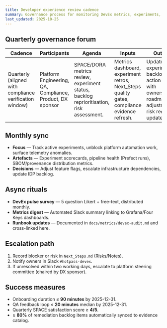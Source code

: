 ```yaml
---
title: Developer experience review cadence
summary: Governance process for monitoring DevEx metrics, experiments, and platform enablement.
last_updated: 2025-10-25
---
```


## Quarterly governance forum

| Cadence                                                 | Participants                                              | Agenda                                                                                   | Inputs                                                                                       | Outputs                                                                                                 |
| ------------------------------------------------------- | --------------------------------------------------------- | ---------------------------------------------------------------------------------------- | -------------------------------------------------------------------------------------------- | ------------------------------------------------------------------------------------------------------- |
| Quarterly (aligned with compliance verification window) | Platform Engineering, QA, Compliance, Product, DX sponsor | SPACE/DORA metrics review, experiment status, backlog reprioritisation, risk assessment. | Metrics dashboard, experiment retros, Next_Steps quality gates, compliance evidence refresh. | Updated experiment backlog, action items with owners/dates, roadmap adjustments, risk register updates. |

## Monthly sync

- **Focus** — Track active experiments, unblock platform automation work, surface telemetry anomalies.
- **Artefacts** — Experiment scorecards, pipeline health (Prefect runs), SBOM/provenance distribution metrics.
- **Decisions** — Adjust feature flags, escalate infrastructure dependencies, update IDP backlog.

## Async rituals

- **DevEx pulse survey** — 5 question Likert + free-text, distributed monthly.
- **Metrics digest** — Automated Slack summary linking to Grafana/Four Keys dashboards.
- **Runbook updates** — Documented in `docs/metrics/devex-audit.md` and cross-linked here.

## Escalation path

1. Record blocker or risk in `Next_Steps.md` (Risks/Notes).
2. Notify owners in Slack `#hotpass-devex`.
3. If unresolved within two working days, escalate to platform steering committee (chaired by DX sponsor).

## Success measures

- Onboarding duration ≤ **90 minutes** by 2025-12-31.
- QA feedback loop ≤ **20 minutes** median by 2025-12-31.
- Quarterly SPACE satisfaction score ≥ **4/5**.
- ≥ **80%** of remediation backlog items automatically synced to evidence catalog.
